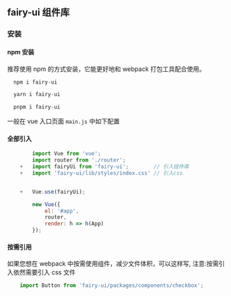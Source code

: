 ## fairy-ui 组件库

### 安装

#### npm 安装
推荐使用 npm 的方式安装，它能更好地和 webpack 打包工具配合使用。


```javaScript
  npm i fairy-ui
```

```javaScript
  yarn i fairy-ui
```

```javaScript
  pnpm i fairy-ui
```


一般在 vue 入口页面 `main.js` 中如下配置
#### 全部引入

````javaScript
        import Vue from 'vue';
        import router from './router';
    +   import fairyUi from 'fairy-ui';        // 引入组件库
    +   import 'fairy-ui/lib/styles/index.css' // 引入css 


    +   Vue.use(fairyUi);

        new Vue({
            el: '#app',
            router,
            render: h => h(App)
        });
````

#### 按需引用

如果您想在 webpack 中按需使用组件，减少文件体积，可以这样写,
注意:按需引入依然需要引入 css 文件

````javaScript
    import Button from 'fairy-ui/packages/components/checkbox';
````